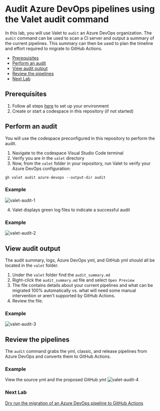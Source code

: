 # Audit Azure DevOps pipelines using the Valet audit command
In this lab, you will use Valet to `audit` an Azure DevOps organization. The `audit` command can be used to scan a CI server and output a summary of the current pipelines. This summary can then be used to plan the timeline and effort required to migrate to GitHub Actions.

- [Prerequisites](#prerequisites)
- [Perform an audit](#perform-an-audit)
- [View audit output](#view-audit-output)
- [Review the pipelines](#review-the-pipelines)
- [Next Lab](#next-lab)

## Prerequisites

1. Follow all steps [here](../azure_devops#readme) to set up your environment
2. Create or start a codespace in this repository (if not started)

## Perform an audit
You will use the codespace preconfigured in this repository to perform the audit.

1. Navigate to the codespace Visual Studio Code terminal 
2. Verify you are in the `valet` directory
3. Now, from the `valet` folder in your repository, run Valet to verify your Azure DevOps configuration:
  
```
gh valet audit azure-devops --output-dir audit
```
### Example
![valet-audit-1](https://user-images.githubusercontent.com/26442605/169615028-696dad13-ff83-41a7-b475-0ab8c0bbcd65.png)

4. Valet displays green log files to indicate a successful audit  

### Example
![valet-audit-2](https://user-images.githubusercontent.com/26442605/169615218-a8a3199d-a436-4d70-8c1e-17a61b089eb6.png)

## View audit output
The audit summary, logs, Azure DevOps yml, and GitHub yml should all be located in the `valet` folder.

1. Under the `valet` folder find the `audit_summary.md`
2. Right-click the `audit_summary.md` file and select `Open Preview`
3. The file contains details about your current pipelines and what can be migrated 100% automatically vs. what will need some manual intervention or aren't supported by GitHub Actions.
4. Review the file.

### Example
![valet-audit-3](https://user-images.githubusercontent.com/26442605/169615428-26f7a962-2064-46d0-8206-ea930109b252.png)

## Review the pipelines
The `audit` command grabs the yml, classic, and release pipelines from Azure DevOps and converts them to GitHub Actions.

### Example
View the source yml and the proposed GitHub yml
![valet-audit-4](https://user-images.githubusercontent.com/26442605/169615630-8d700081-c631-4b2a-ab1c-e52503f7838f.png)

### Next Lab
[Dry run the migration of an Azure DevOps pipeline to GitHub Actions](valet-dry-run-lab.md)
